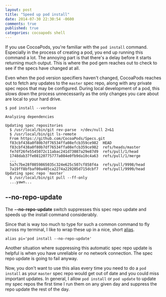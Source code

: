 ```yaml
---
layout: post
title: "Speed up pod install"
date: 2014-07-30 22:30:54 -0600
comments: true
published: true
categories: cocoapods shell
---
```


If you use CocoaPods, you're familiar with the `pod install` command. Especially in the process of creating a pod, you end up running this command a lot. The annoying part is that there's a delay before it starts returning much output. This is where the pod gem reaches out to check to see if the specs have changed at all.

Even when the pod version specifiers haven't changed, CocoaPods reaches out to fetch any updates to the `master` spec repo, along with any private spec repos that may be configured. During local development of a pod, this slows down the process unnecessarily as the only changes you care about are local to your hard drive.

```
$ pod install --verbose

Analyzing dependencies

Updating spec repositories
  $ /usr/local/bin/git rev-parse  >/dev/null 2>&1
  $ /usr/local/bin/git ls-remote
  From https://github.com/CocoaPods/Specs.git
  f83cbf438a0f80b7df76534ffa08efcb359ce982	HEAD
  f83cbf438a0f80b7df76534ffa08efcb359ce982	refs/heads/master
  fe7df26fe5545072c11abac241d73087a29e87d9	refs/pull/1/head
  1748dab37fe08120775777a084e0fb9da10c4a63	refs/pull/1/merge
  ...
  5a7c7be28f0859865035c324e625c507cf858f4a  refs/pull/9998/head
  7a19ff8bfbaf00a485ca2274a229205d715dcbf7  refs/pull/9999/head
Updating spec repo `master`
  $ /usr/local/bin/git pull --ff-only
  ...yawn...
```

<!-- more -->

## --no-repo-update

The **--no-repo-update** switch suppresses this spec repo update and speeds up the install command considerably.

Since that is way too much to type for such a common command to fly across my terminal, I like to wrap these up in a nice, short [alias](https://github.com/phatblat/dotfiles/blob/master/.dotfiles/shell/alias.zsh#L31).

```
alias pi='pod install --no-repo-update'
```

Another situation where suppressing this automatic spec repo update is helpful is when you have unreliable or no network connection. The spec repo update is going to fail anyway.

Now, you don't want to use this alias every time you need to do a `pod install` as your `master` spec repo would get out of date and you could miss important updates. In general, I allow `pod install` or `pod update` to update my spec repos the first time I run them on any given day and suppress the repo update the rest of the day.
